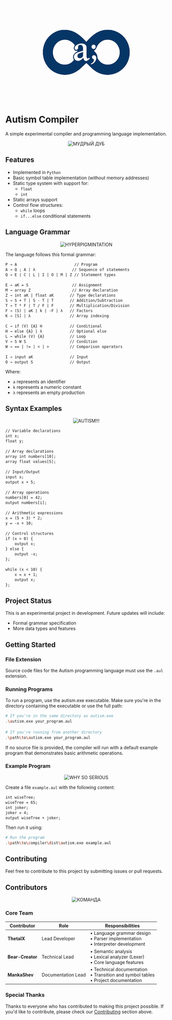 <div align="center">
<img src="/tests/photo_2025-06-03_13-06-18.jpg" width="300"  alt="ЛОГО">
</div>

# Autism Compiler

A simple experimental compiler and programming language implementation.

<div align="center">
<img src="https://static.wikia.nocookie.net/the-curse-of-the-wise-tree/images/e/e4/Mudroe-tainstvennoe-derevo-mem-25.jpg/revision/latest?cb=20230102165328&path-prefix=ru" width="900" height="120" alt="МУДРЫЙ ДУБ">
</div>

## Features

- Implemented in `Python`
- Basic symbol table implementation (without memory addresses)
- Static type system with support for:
  - `float`
  - `int`
- Static arrays support
- Control flow structures:
  - `while` loops
  - `if...else` conditional statements

## Language Grammar

<div align="center">
<img src="https://encrypted-tbn0.gstatic.com/images?q=tbn:ANd9GcROiCgl0L9JBN-30N7OMpv8L_4xy7oP4yMmXw&s" width="900" height="250" alt="HYPERPIGMINTATION">
</div>

The language follows this formal grammar:

```
P → A                         // Program
A → Q ; A | λ                // Sequence of statements
Q → E | C | L | I | O | M | Z // Statement types

E → aK = S                   // Assignment
M → array Z                  // Array declaration
Z → int aK | float aK       // Type declarations
S → S + T | S - T | T       // Addition/Subtraction
T → T * F | T / F | F       // Multiplication/Division
F → (S) | aK | k | -F | λ   // Factors
K → [S] | λ                 // Array indexing

C → if (V) {A} H            // Conditional
H → else {A} | λ            // Optional else
L → while (V) {A}           // Loop
V → S W S                   // Condition
W → == | != | < | >         // Comparison operators

I → input aK                // Input
O → output S                // Output
```

Where:
- `a` represents an identifier
- `k` represents a numeric constant
- `λ` represents an empty production

## Syntax Examples

<div align="center">
<img src="https://i.pinimg.com/originals/23/65/4f/23654f017292254595cdf4dcba918f42.jpg" width="1300" height="150" alt="AUTISM!!!">
</div>

```
// Variable declarations
int x;
float y;

// Array declarations
array int numbers[10];
array float values[5];

// Input/Output
input x;
output x + 5;

// Array operations
numbers[0] = 42;
output numbers[i];

// Arithmetic expressions
x = (5 + 3) * 2;
y = -x + 10;

// Control structures
if (x > 0) {
    output x;
} else {
    output -x;
};

while (x < 10) {
    x = x + 1;
    output x;
};
```

## Project Status

This is an experimental project in development. Future updates will include:
- Formal grammar specification
- More data types and features

## Getting Started

### File Extension
Source code files for the Autism programming language must use the `.aul` extension.

### Running Programs
To run a program, use the autism.exe executable. Make sure you're in the directory containing the executable or use the full path:

```bash
# If you're in the same directory as autism.exe
.\autism.exe your_program.aul

# If you're running from another directory
.\path\to\autism.exe your_program.aul
```

If no source file is provided, the compiler will run with a default example program that demonstrates basic arithmetic operations.

### Example Program

<div align="center">
<img src="https://i.redd.it/mmum0i3dzzed1.jpeg" width="1000" height="150" alt="WHY SO SERIOUS">
</div>

Create a file `example.aul` with the following content:
```
int wiseTree;
wiseTree = 65;
int joker;
joker = 4;
output wiseTree + joker;
```

Then run it using:
```bash
# Run the program
.\path\to\compiler\dist\autism.exe example.aul
```

## Contributing

Feel free to contribute to this project by submitting issues or pull requests.

## Contributors

<div align="center">
<img src="https://kirov-portal.ru/upload/original/news/57f/57fa50e6f1edd2c533df422206235138.jpg" width="1000" height="100" alt="КОМАНДА">
</div>

### Core Team

| Contributor | Role | Responsibilities |
|------------|------|------------------|
| **ThetaIX** | Lead Developer | • Language grammar design<br>• Parser implementation<br>• Interpreter development |
| **Bear-Creator** | Technical Lead | • Semantic analysis<br>• Lexical analyzer (Lexer)<br>• Core language features |
| **MankaShev** | Documentation Lead | • Technical documentation<br>• Transition and symbol tables<br>• Project documentation |

### Special Thanks

Thanks to everyone who has contributed to making this project possible. If you'd like to contribute, please check our [Contributing](#contributing) section above.
